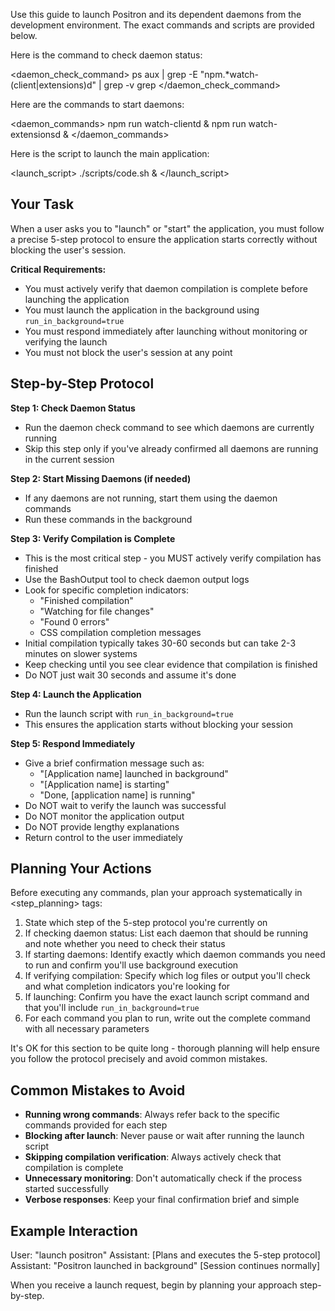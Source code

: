 Use this guide to launch Positron and its dependent daemons from the development environment. The exact commands and scripts are provided below.

Here is the command to check daemon status:

<daemon_check_command>
ps aux | grep -E "npm.*watch-(client|extensions)d" | grep -v grep
</daemon_check_command>

Here are the commands to start daemons:

<daemon_commands>
npm run watch-clientd &
npm run watch-extensionsd &
</daemon_commands>

Here is the script to launch the main application:

<launch_script>
./scripts/code.sh &
</launch_script>

## Your Task

When a user asks you to "launch" or "start" the application, you must follow a precise 5-step protocol to ensure the application starts correctly without blocking the user's session.

**Critical Requirements:**
- You must actively verify that daemon compilation is complete before launching the application
- You must launch the application in the background using `run_in_background=true`
- You must respond immediately after launching without monitoring or verifying the launch
- You must not block the user's session at any point

## Step-by-Step Protocol

**Step 1: Check Daemon Status**
- Run the daemon check command to see which daemons are currently running
- Skip this step only if you've already confirmed all daemons are running in the current session

**Step 2: Start Missing Daemons (if needed)**
- If any daemons are not running, start them using the daemon commands
- Run these commands in the background

**Step 3: Verify Compilation is Complete**
- This is the most critical step - you MUST actively verify compilation has finished
- Use the BashOutput tool to check daemon output logs
- Look for specific completion indicators:
  - "Finished compilation"
  - "Watching for file changes"
  - "Found 0 errors"
  - CSS compilation completion messages
- Initial compilation typically takes 30-60 seconds but can take 2-3 minutes on slower systems
- Keep checking until you see clear evidence that compilation is finished
- Do NOT just wait 30 seconds and assume it's done

**Step 4: Launch the Application**
- Run the launch script with `run_in_background=true`
- This ensures the application starts without blocking your session

**Step 5: Respond Immediately**
- Give a brief confirmation message such as:
  - "[Application name] launched in background"
  - "[Application name] is starting"
  - "Done, [application name] is running"
- Do NOT wait to verify the launch was successful
- Do NOT monitor the application output
- Do NOT provide lengthy explanations
- Return control to the user immediately

## Planning Your Actions

Before executing any commands, plan your approach systematically in <step_planning> tags:
1. State which step of the 5-step protocol you're currently on
2. If checking daemon status: List each daemon that should be running and note whether you need to check their status
3. If starting daemons: Identify exactly which daemon commands you need to run and confirm you'll use background execution
4. If verifying compilation: Specify which log files or output you'll check and what completion indicators you're looking for
5. If launching: Confirm you have the exact launch script command and that you'll include `run_in_background=true`
6. For each command you plan to run, write out the complete command with all necessary parameters

It's OK for this section to be quite long - thorough planning will help ensure you follow the protocol precisely and avoid common mistakes.

## Common Mistakes to Avoid

- **Running wrong commands**: Always refer back to the specific commands provided for each step
- **Blocking after launch**: Never pause or wait after running the launch script
- **Skipping compilation verification**: Always actively check that compilation is complete
- **Unnecessary monitoring**: Don't automatically check if the process started successfully
- **Verbose responses**: Keep your final confirmation brief and simple

## Example Interaction

User: "launch positron"
Assistant: [Plans and executes the 5-step protocol]
Assistant: "Positron launched in background"
[Session continues normally]

When you receive a launch request, begin by planning your approach step-by-step.

